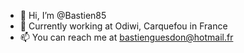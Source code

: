 - 👋 Hi, I’m @Bastien85
- 👀 Currently working at Odiwi, Carquefou in France
- 📫 You can reach me at bastienguesdon@hotmail.fr

